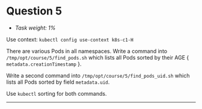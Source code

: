 # Question 5

- *Task weight: 1%*

Use context: `kubectl config use-context k8s-c1-H`

There are various Pods in all namespaces. Write a command into `/tmp/opt/course/5/find_pods.sh` which lists all Pods sorted by their AGE { `metadata.creationTimestamp` }.

Write a second command into `/tmp/opt/course/5/find_pods_uid.sh` which lists all Pods sorted by field `metadata.uid`.

Use `kubectl` sorting for both commands.

---

